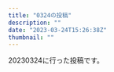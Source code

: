 ```yaml
---
title: "0324の投稿"
description: ""
date: "2023-03-24T15:26:38Z"
thumbnail: ""
---
```

20230324に行った投稿です。
<!--more-->
